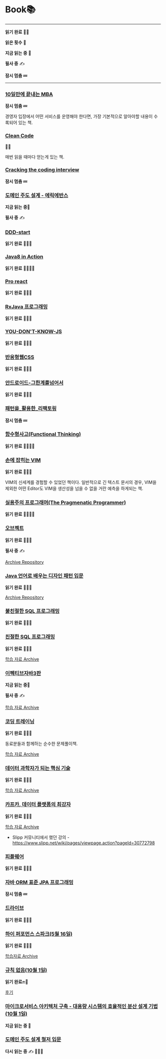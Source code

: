# Book📚

---



**읽기 완료** 📕🔚



**읽은 횟수** 🌟

**지금 읽는 중** 🔖

**필사 중** ✍

**잠시 멈춤 💤**

---
### [10일만에 끝내는 MBA](/10일%20만에%20끝내는%20MBA)

**잠시 멈춤 💤**

경영자 입장에서 어떤 서비스를 운영해야 한다면, 가장 기본적으로 알아야할 내용이 수록되어 있는 책.



### [Clean Code](/Clean%20Code)

🌟🌟


매번 읽을 때마다 얻는게 있는 책.



### [Cracking the coding interview](/Cracking%20the%20coding%20interview)

**잠시 멈춤 💤**



### [도메인 주도 설계 - 에릭에반스](/ddd)

**지금 읽는 중**🔖

**필사 중** ✍



### [DDD-start](/DDD-start)

**읽기 완료** 📕🔚🌟



### [Java8 in Action](/Java8%20in%20Action)

**읽기 완료** 📕🔚🌟🌟



### [Pro react](/Pro%20react)

**읽기 완료** 📕🔚🌟



### [RxJava 프로그래밍](/RxJava%20프로그래밍)

**읽기 완료** 📕🔚🌟



### [YOU-DON'T-KNOW-JS](/YOU-DON'T-KNOW-JS)

**읽기 완료** 📕🔚🌟



### [반응형웹CSS](/반응형웹CSS)

**읽기 완료** 📕🔚🌟



### [안드로이드-그한계를넘어서](/안드로이드-그한계를넘어서)

**읽기 완료** 📕🔚🌟



### [패턴을_활용한_리팩토링](/패턴을_활용한_리팩토링)

**잠시 멈춤 💤**



### [함수형사고(Functional Thinking)](https://github.com/LenKIM/Book/tree/master/%ED%95%A8%EC%88%98%ED%98%95%EC%82%AC%EA%B3%A0(Functional%20Thinking))

**읽기 완료** 📕🔚🌟🌟



### [손에 잡히는 VIM](손에%20잡히는%20VIM.md)

**읽기 완료** 📕🔚🌟

VIM의 신세계를 경험할 수 있었던 책이다. 일반적으로 긴 텍스트 문서의 경우, VIM을 제외한 어떤 Editor도 VIM을 생산성을 넘을 수 없을 거란 예측을 하게되는 책.



### [실용주의 프로그래머(The Pragmenatic Programmer)](실용주의%20프로그래머(The%20Pragmenatic%20Programmer).md)

**읽기 완료** 📕🔚🌟🌟



### [오브젝트](https://wikibook.co.kr/object/)

**읽기 완료** 📕🔚🌟

**필사 중** ✍

[Archive Repository](https://github.com/LenKIM/object-book)



### [Java 언어로 배우는 디자인 패턴 입문](http://www.yes24.com/Product/Goods/2918928)

**읽기 완료** 📕🔚🌟

[Archive Repository](https://github.com/LenKIM/DesignPattern)




### [불친절한 SQL 프로그래밍](http://www.yes24.com/Product/Goods/64391533)

**읽기 완료** 📕🔚🌟

### [친절한 SQL 프로그래밍](http://www.yes24.com/Product/Goods/61254539)

**읽기 완료** 📕🔚🌟

[학습 자료 Archive](https://github.com/sql-study/archive/tree/SummaryByLen)




### [이펙티브자바3판](https://blog.insightbook.co.kr/2018/10/24/%EC%9D%B4%ED%8E%99%ED%8B%B0%EB%B8%8C-%EC%9E%90%EB%B0%94-3%ED%8C%90effective-java-3-e/)

**지금 읽는 중**🔖

**필사 중** ✍

[학습 자료 Archive](https://github.com/LenKIM/everyone-is-effective-java-study)



### [코딩 트레이닝](http://www.yes24.com/Product/Goods/30076865?OzSrank=1)

**읽기 완료** 📕🔚🌟

동료분들과 함께하는 순수한 문제풀이책.

[학습 자료 Archive](https://github.com/LenKIM/coding-trainning)



### [데이터 과학자가 되는 핵심 기술](http://www.acornpub.co.kr/book/principle-data-science)

**읽기 완료** 📕🔚🌟

[학습 자료 Archive](https://github.com/LenKIM/Show-me-the-data-science/tree/master/03.Principles-of-Data-Science)



### [카프카, 데이터 플랫폼의 최강자](http://www.yes24.com/Product/Goods/59789254)

**읽기 완료** 📕🔚🌟

[학습 자료 Archive](https://github.com/LenKIM/Show-me-the-data-science/blob/master/02.BigData/kafka/Summary.md)

- Slipp 커뮤니티에서 했던 강의 -https://www.slipp.net/wiki/pages/viewpage.action?pageId=30772798



### [피플웨어](http://www.kyobobook.co.kr/product/detailViewKor.laf?mallGb=KOR&ejkGb=KOR&linkClass=3302&barcode=9788966261109)

**읽기 완료** 📕🔚🌟



### [자바 ORM 표준 JPA 프로그래밍](http://www.kyobobook.co.kr/product/detailViewKor.laf?ejkGb=KOR&mallGb=KOR&barcode=9788960777330&orderClick=LAG&Kc=)

**잠시 멈춤 💤**



### [드라이브](http://www.yes24.com/Product/Goods/5819980?scode=032&OzSrank=10)

**읽기 완료** 📕🔚🌟



### [하이 퍼포먼스 스파크(5월 16일)](http://www.yes24.com/Product/Goods/5819980?scode=032&OzSrank=10)

**읽기 완료** 📕🔚🌟

[학습자료 Archive](https://github.com/LenKIM/Show-me-the-data-science/tree/master/05.Spark%26Scala/HighPerformanceSpark)



### [규칙 없음(10월 1일)](http://www.kyobobook.co.kr/product/detailViewKor.laf?ejkGb=KOR&mallGb=KOR&barcode=9788925599632&orderClick=LAG&Kc=)

**읽기 완료**🔚🌟

[후기](https://happy-coding-day.tistory.com/104)


### [마이크로서비스 아키텍처 구축 - 대용량 시스템의 효율적인 분산 설계 기법(10월 1일)](http://www.kyobobook.co.kr/product/detailViewKor.laf?ejkGb=KOR&mallGb=KOR&barcode=9788968483417&orderClick=LEa&Kc=)

**지금 읽는 중 🔖**


### [도메인 주도 설계 철저 입문](https://wikibook.co.kr/ddd/)

**다시 읽는 중** ✍ 🔖🔚🌟
